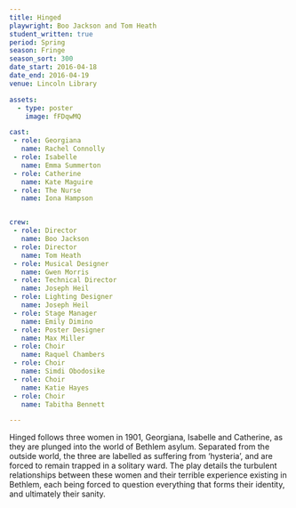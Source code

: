 ```yaml
---
title: Hinged
playwright: Boo Jackson and Tom Heath
student_written: true
period: Spring
season: Fringe
season_sort: 300
date_start: 2016-04-18
date_end: 2016-04-19
venue: Lincoln Library

assets:
  - type: poster
    image: fFDqwMQ

cast:
 - role: Georgiana
   name: Rachel Connolly
 - role: Isabelle
   name: Emma Summerton
 - role: Catherine
   name: Kate Maguire
 - role: The Nurse
   name: Iona Hampson


crew:
 - role: Director
   name: Boo Jackson
 - role: Director
   name: Tom Heath
 - role: Musical Designer
   name: Gwen Morris
 - role: Technical Director
   name: Joseph Heil
 - role: Lighting Designer
   name: Joseph Heil
 - role: Stage Manager
   name: Emily Dimino
 - role: Poster Designer
   name: Max Miller
 - role: Choir
   name: Raquel Chambers
 - role: Choir
   name: Simdi Obodosike
 - role: Choir
   name: Katie Hayes
 - role: Choir
   name: Tabitha Bennett

---
```


Hinged follows three women in 1901, Georgiana, Isabelle and Catherine, as they are plunged into the world of Bethlem asylum. Separated from the outside world, the three are labelled as suffering from ‘hysteria’, and are forced to remain trapped in a solitary ward. The play details the turbulent relationships between these women and their terrible experience existing in Bethlem, each being forced to question everything that forms their identity, and ultimately their sanity.